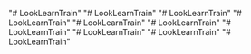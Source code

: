 "# LookLearnTrain" 
"# LookLearnTrain" 
"# LookLearnTrain" 
"# LookLearnTrain" 
"# LookLearnTrain" 
"# LookLearnTrain" 
"# LookLearnTrain" 
"# LookLearnTrain" 
"# LookLearnTrain" 
"# LookLearnTrain" 
